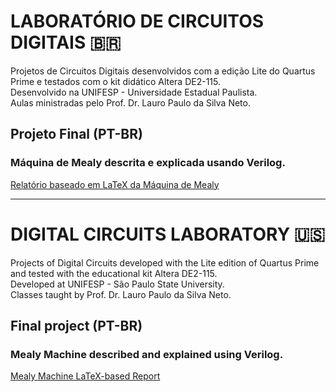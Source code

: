 # LABORATÓRIO DE CIRCUITOS DIGITAIS 🇧🇷  

Projetos de Circuitos Digitais desenvolvidos com a edição Lite do Quartus Prime e testados com o kit didático Altera DE2-115.  
Desenvolvido na UNIFESP - Universidade Estadual Paulista.  
Aulas ministradas pelo Prof. Dr. Lauro Paulo da Silva Neto.  

## Projeto Final (PT-BR)  
### Máquina de Mealy descrita e explicada usando Verilog.  
[Relatório baseado em LaTeX da Máquina de Mealy](https://github.com/parisi18/LabCD/files/14461017/Mealy_Machine___LAB_CD.pdf)  

------------------------------------------------

# DIGITAL CIRCUITS LABORATORY 🇺🇸 

Projects of Digital Circuits developed with the Lite edition of Quartus Prime and tested with the educational kit Altera DE2-115.  
Developed at UNIFESP - São Paulo State University.  
Classes taught by Prof. Dr. Lauro Paulo da Silva Neto.  

## Final project (PT-BR)  
### Mealy Machine described and explained using Verilog.  
[Mealy Machine LaTeX-based Report](https://github.com/parisi18/LabCD/files/14461017/Mealy_Machine___LAB_CD.pdf)  
